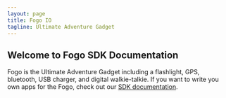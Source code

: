 ```yaml
---
layout: page
title: Fogo IO
tagline: Ultimate Adventure Gadget 
---
```


Welcome to Fogo SDK Documentation
------------------------------------------

Fogo is the Ultimate Adventure Gadget including a flashlight, GPS, bluetooth, USB charger, and digital walkie-talkie.
If you want to write you own apps for the Fogo, check out our [SDK documentation](api/html/index.html).

